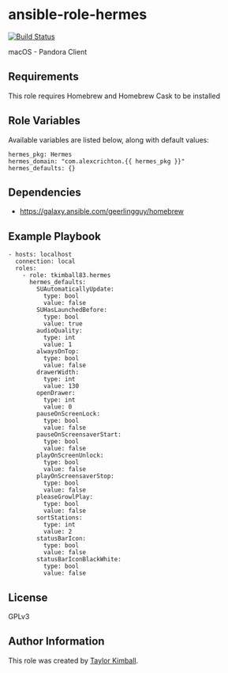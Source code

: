 # ansible-role-hermes

[![Build Status](https://travis-ci.org/tkimball83/ansible-role-hermes.svg?branch=master)](https://travis-ci.org/tkimball83/ansible-role-hermes)

macOS - Pandora Client

## Requirements

This role requires Homebrew and Homebrew Cask to be installed

## Role Variables

Available variables are listed below, along with default values:

    hermes_pkg: Hermes
    hermes_domain: "com.alexcrichton.{{ hermes_pkg }}"
    hermes_defaults: {}

## Dependencies

  * https://galaxy.ansible.com/geerlingguy/homebrew

## Example Playbook

    - hosts: localhost
      connection: local
      roles:
        - role: tkimball83.hermes
          hermes_defaults:
            SUAutomaticallyUpdate:
              type: bool
              value: false
            SUHasLaunchedBefore:
              type: bool
              value: true
            audioQuality:
              type: int
              value: 1
            alwaysOnTop:
              type: bool
              value: false
            drawerWidth:
              type: int
              value: 130
            openDrawer:
              type: int
              value: 0
            pauseOnScreenLock:
              type: bool
              value: false
            pauseOnScreensaverStart:
              type: bool
              value: false
            playOnScreenUnlock:
              type: bool
              value: false
            playOnScreensaverStop:
              type: bool
              value: false
            pleaseGrowlPlay:
              type: bool
              value: false
            sortStations:
              type: int
              value: 2
            statusBarIcon:
              type: bool
              value: false
            statusBarIconBlackWhite:
              type: bool
              value: false

## License

GPLv3

## Author Information

This role was created by [Taylor Kimball](http://www.linuxhq.org).
